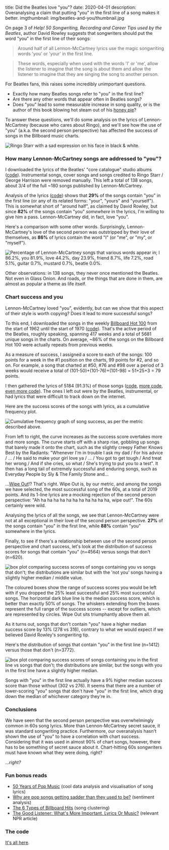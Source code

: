 title: Did the Beatles love "you"?
date: 2020-04-01
description: Overanalysing a claim that putting "you" in the first line of a song makes it better.
imgthumbnail: img/beatles-and-you/thumbnail.jpg

On page 3 of *Help! 50 Songwriting, Recording and Career Tips used by the Beatles*, author David Rowley suggests that songwriters should put the word "you" in the first line of their songs:

> Around half of all Lennon-McCartney lyrics use the magic songwriting words 'you' or 'your' in the first line.

> These words, especially when used with the words 'I' or 'me', allow the listener to imagine that the song is about them and allow the listener to imagine that they are singing the song to another person.

For Beatles fans, this raises some incredibly unimportant questions.

* Exactly how many Beatles songs refer to "you" in the first line?
* Are there any other words that appear often in Beatles songs?
* Does "you" lead to some measurable increase in song quality, or is the author of this book blowing hot steam out of his [honey pie](https://www.youtube.com/watch?v=l-ekNlk5VDM)?

To answer these questions, we'll do some analysis on the lyrics of Lennon-McCartney (because who cares about Ringo), and we'll see how the use of "you" (a.k.a. the second person perspective) has affected the success of songs in the Billboard music charts.

<img src="{{ url_for('static', filename='img/beatles-and-you/sad-ringo.jpeg') }}"
     alt="Ringo Starr with a sad expression on his face in black & white."
     class="centered">

### How many Lennon-McCartney songs are addressed to "you"?
I downloaded the lyrics of the Beatles' "core catalogue" studio albums ([code](https://github.com/Kevinpgalligan/BeatlesAndYou/blob/master/beatles_lyrics_scraper.py)). Instrumental songs, cover songs and songs credited to Ringo Starr / George Harrison were removed manually. This left a total of 138 songs, about 3/4 of the full ~180 songs published by Lennon-McCartney.

Analysis of the lyrics ([code](https://github.com/Kevinpgalligan/BeatlesAndYou/blob/master/lyrics_analysis.py)) shows that **29%** of the songs contain "you" in the first line (or any of its related forms: "your", "yours" and "yourself"). This is somewhat short of "around half", as claimed by David Rowley, but since **82%** of the songs contain "you" *somewhere* in the lyrics, I'm willing to give him a pass. Lennon-McCartney did, in fact, love "you".

Here's a comparison with some other words. Surprisingly, Lennon-McCartney's love of the second person was outstripped by their love of themselves, as **86%** of lyrics contain the word "I" (or "me", or "my", or "myself").

<img src="{{ url_for('static', filename='img/beatles-and-you/word-freq-beatles.png') }}"
     alt="Percentage of Lennon-McCartney songs that various words appear in; I 86.2%, you 81.9%, love 44.2%, day 23.9%, friend 8.7%, life 7.2%, road 5.1%, guitar 0.7%, mustard 0.7%, beatle 0.0%."
     class="centered">

Other observations: in 138 songs, they never once mentioned the Beatles. Not even in Glass Onion. And roads, or the things that are done in them, are almost as popular a theme as life itself.

### Chart success and you
Lennon-McCartney loved "you", evidently, but can we show that this aspect of their style is worth copying? Does it lead to more successful songs?

To this end, I downloaded the songs in the weekly [Billboard Hot 100](https://en.wikipedia.org/wiki/Billboard_Hot_100) from the start of 1962 until the start of 1970 ([code](https://github.com/Kevinpgalligan/BeatlesAndYou/blob/master/chart_scrape.py)). That's the active period of the Beatles, roughly speaking, spanning 417 weeks and a total of 5681 unique songs in the charts. On average, ~86% of the songs on the Billboard Hot 100 were actually repeats from previous weeks.

As a measure of success, I assigned a score to each of the songs: 100 points for a week in the #1 position on the charts, 99 points for #2, and so on. For example, a song that charted at #50, #76 and #98 over a period of 3 weeks would receive a total of (101-50)+(101-76)+(101-98) = 51+25+3 = 79 points.

I then gathered the lyrics of 5184 (91.3%) of those songs ([code](https://github.com/Kevinpgalligan/BeatlesAndYou/blob/master/chart_lyrics_scrape.py), [more code](https://github.com/Kevinpgalligan/BeatlesAndYou/blob/master/google_lyrics_scrape.py), [even more code](https://github.com/Kevinpgalligan/BeatlesAndYou/blob/master/general_lyrics_scrape.py)). The ones I left out were by the Beatles, instrumental, or had lyrics that were difficult to track down on the internet.

Here are the success scores of the songs with lyrics, as a cumulative frequency plot.

<img src="{{ url_for('static', filename='img/beatles-and-you/success-scores-cumulative.png') }}"
     alt="Cumulative frequency graph of song success, as per the metric described above."
     class="centered">

From left to right, the curve increases as the success score overtakes more and more songs. The curve starts off with a sharp rise, gobbling up songs that barely made it onto the chart, such as the slightly creepy Father Knows Best by the Radiants: "Whenever I'm in trouble I ask my dad / For his advice / ... / He said to make your girl love ya / ... / You got to get tough / And treat her wrong / And if she cries, so what / She's trying to put you to a test". It then has a long tail of extremely successful and enduring songs, such as Everyday People by Sly & The Family Stone and...

...[Wipe Out](https://www.youtube.com/watch?v=p13yZAjhU0M)!? That's right. Wipe Out is, by our metric, and among the songs we have selected, the most successful song of the 60s, at a total of 2019 points. And its 1-line lyrics are a mocking rejection of the second person perspective: "Ah ha ha ha ha ha ha ha ha ha ha ha, wipe out!". The 60s certainly were wild.

Analysing the lyrics of all the songs, we see that Lennon-McCartney were not at all exceptional in their love of the second person perspective. **27%** of the songs contain "you" in the first line, while **88%** contain "you" somewhere in the lyrics.

Finally, to see if there's a relationship between use of the second person perspective and chart success, let's look at the distribution of success scores for songs that contain "you" (n=4564) versus songs that don't (n=620).

<img src="{{ url_for('static', filename='img/beatles-and-you/you-vs-notyou-boxplot.png') }}"
     alt="box plot comparing success scores of songs containing you vs songs that don't; the distributions are similar but with the 'not you' songs having a slightly higher median / middle value."
     class="centered">

The coloured boxes show the range of success scores you would be left with if you dropped the 25% least successful and 25% most successful songs. The horizontal dark blue line is the median success score, which is better than exactly 50% of songs. The whiskers extending from the boxes represent the full range of the success scores -- except for outliers, which are represented by circles. Wipe Out sits triumphantly above them all.

As it turns out, songs that don't contain "you" have a higher median success score by 13% (278 vs 316), contrary to what we would expect if we believed David Rowley's songwriting tip.

Here's the distribution of songs that contain "you" in the first line (n=1412) versus those that don't (n=3772).

<img src="{{ url_for('static', filename='img/beatles-and-you/youfirstline-vs-notyoufirstline-boxplot.png') }}"
     alt="box plot comparing success scores of songs containing you in the first line vs songs that don't; the distributions are similar, but the songs with you in the first line have a slightly higher median."
     class="centered">

Songs with "you" in the first line actually have a 9% higher median success score than those without (302 vs 276). It seems that there are a number of lower-scoring "you" songs that don't have "you" in the first line, which drag down the median of whichever category they're in.

### Conclusions
We have seen that the second person perspective was overwhelmingly common in 60s song lyrics. More than Lennon-McCartney secret sauce, it was standard songwriting practice. Furthermore, our overanalysis hasn't shown the use of "you" to have a correlation with chart success. Considering that it was used in almost 90% of chart songs, however, there has to be something of secret sauce about it. Chart-hitting 60s songwriters must have known what they were doing, right?

...*right?*

### Fun bonus reads
* [50 Years of Pop Music](https://www.kaylinpavlik.com/50-years-of-pop-music/) (cool data analysis and visualisation of song lyrics)
* [Why are pop songs getting sadder than they used to be?](https://aeon.co/ideas/why-are-pop-songs-getting-sadder-than-they-used-to-be) (sentiment analysis)
* [The 6 Types of Billboard Hits](https://medium.com/@latenightfroyo/the-6-types-of-billboard-hits-e0cb2987abf) (song clustering)
* [The Good Listener: What's More Important, Lyrics Or Music?](https://www.npr.org/sections/allsongs/2013/05/29/187168874/the-good-listener-whats-more-important-lyrics-or-music?t=1585780553905) (relevant NPR article)

### The code
[It's all here](https://github.com/Kevinpgalligan/BeatlesAndYou).
